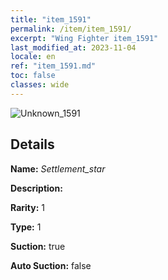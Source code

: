 ```yaml
---
title: "item_1591"
permalink: /item/item_1591/
excerpt: "Wing Fighter item_1591"
last_modified_at: 2023-11-04
locale: en
ref: "item_1591.md"
toc: false
classes: wide
---
```



 ![Unknown_1591](/images/item/Settlement_star_p.png)



## Details

 **Name:** *Settlement_star* 

 **Description:** 

 **Rarity:** 1 

 **Type:** 1 

 **Suction:** true 

 **Auto Suction:** false 


